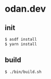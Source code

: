 # odan.dev

## init

```bash
$ asdf install
$ yarn install
```

## build

```bash
$ ./bin/build.sh
```
